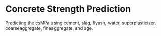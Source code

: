# Concrete Strength Prediction
Predicting the csMPa using cement, slag, flyash, water, superplasticizer, coarseaggregate, fineaggregate, and age.
